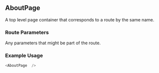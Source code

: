 ## AboutPage
A top level page container that corresponds to a route by the same name.

### Route Parameters
Any parameters that might be part of the route.

### Example Usage

```js
<AboutPage  />
```

